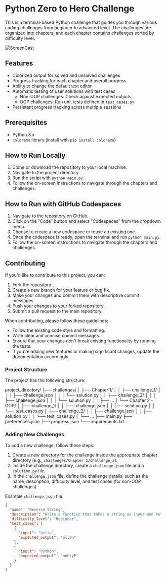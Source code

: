 # Python Zero to Hero Challenge

This is a terminal-based Python challenge that guides you through various coding challenges from beginner to advanced level. The challenges are organized into chapters, and each chapter contains challenges sorted by difficulty level.

![ScreenCast](screen_cast.gif)

## Features

- Colorized output for solved and unsolved challenges
- Progress tracking for each chapter and overall progress
- Ability to change the default text editor
- Automatic testing of user solutions with test cases
  - Non-OOP challenges: Check against expected outputs
  - OOP challenges: Run unit tests defined in `test_cases.py`
- Persistent progress tracking across multiple sessions

## Prerequisites

- Python 3.x
- `colorama` library (install with `pip install colorama`)

## How to Run Locally

1. Clone or download the repository to your local machine.
2. Navigate to the project directory.
3. Run the script with `python main.py`.
4. Follow the on-screen instructions to navigate through the chapters and challenges.

## How to Run with GitHub Codespaces

1. Navigate to the repository on GitHub.
2. Click on the "Code" button and select "Codespaces" from the dropdown menu.
3. Choose to create a new codespace or reuse an existing one.
4. Once the codespace is ready, open the terminal and run `python main.py`.
5. Follow the on-screen instructions to navigate through the chapters and challenges.

## Contributing

If you'd like to contribute to this project, you can:

1. Fork the repository.
2. Create a new branch for your feature or bug fix.
3. Make your changes and commit them with descriptive commit messages.
4. Push your changes to your forked repository.
5. Submit a pull request to the main repository.

When contributing, please follow these guidelines:

- Follow the existing code style and formatting.
- Write clear and concise commit messages.
- Ensure that your changes don't break existing functionality by running the tests.
- If you're adding new features or making significant changes, update the documentation accordingly.

### Project Structure

The project has the following structure:

project_directory/
├── challenges/
│   ├── Chapter 1/
│   │   ├── challenge_1/
│   │   │   ├── challenge.json
│   │   │   └── solution.py
│   │   ├── challenge_2/
│   │   │   ├── challenge.json
│   │   │   └── solution.py
│   │   ├── ...
│   └── Chapter 2 - OOP/
│       ├── challenge_1/
│       │   ├── challenge.json
│       │   ├── solution.py
│       │   └── test_cases.py
│       ├── challenge_2/
│       │   ├── challenge.json
│       │   ├── solution.py
│       │   └── test_cases.py
│       └── ...
├── main.py
├── preferences.json
├── progress.json
└── requirements.txt


### Adding New Challenges

To add a new challenge, follow these steps:

1. Create a new directory for the challenge inside the appropriate chapter directory (e.g., `challenges/Chapter 1/challenge_3`).
2. Inside the challenge directory, create a `challenge.json` file and a `solution.py` file.
3. In the `challenge.json` file, define the challenge details, such as the name, description, difficulty level, and test cases (for non-OOP challenges).

Example `challenge.json` file:

```json
{
  "name": "Reverse String",
  "description": "Write a function that takes a string as input and returns the reverse of that string.",
  "difficulty_level": "Beginner",
  "test_cases": [
    {
      "input": "hello",
      "expected_output": "olleh"
    },
    {
      "input": "Python",
      "expected_output": "nohtyP"
    }
  ]
}